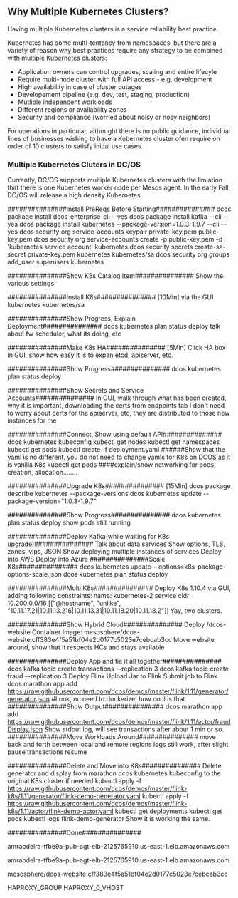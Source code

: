 ## Why Multiple Kubernetes Clusters?

Having multiple Kubernetes clusters is a service reliability best practice. 

Kubernetes has some multi-tentancy from namespaces, but there are a variety of reason why best practices require any strategy to be combined with multiple Kubernetes clusters:

* Application owners can control upgrades, scaling and entire lifecyle
* Require multi-node cluster with full API access - e.g. development
* High availability in case of cluster outages
* Developement pipeline (e.g. dev, test, staging, production)
* Mutliple independent workloads 
* Different regions or availability zones
* Security and compliance (worried about noisy or nosy neighbors)

For operations in particular, althought there is no public guidance, individual lines of businesses wishing to have a Kubernetes cluster ofen require on order of 10 clusters to satisfy initial use cases. 

### Multiple Kubernetes Cluters in DC/OS

Currently, DC/OS supports multiple Kubernetes clusters with the limiation that there is one Kubernetes worker node per Mesos agent. In the early Fall, DC/OS will release a high density Kubernetes 

###############Install PreReqs Before Starting###############
dcos package install dcos-enterprise-cli --yes
dcos package install kafka --cli --yes
dcos package install kubernetes --package-version=1.0.3-1.9.7 --cli --yes
dcos security org service-accounts keypair private-key.pem public-key.pem
dcos security org service-accounts create -p public-key.pem -d 'kubernetes service account' kubernetes
dcos security secrets create-sa-secret private-key.pem kubernetes kubernetes/sa
dcos security org groups add_user superusers kubernetes

###############Show K8s Catalog Item###############
Show the various settings

###############Install K8s############### [10Min]
via the GUI
kubernetes
kubernetes/sa


###############Show Progress, Explain Deployment###############
dcos kubernetes plan status deploy
talk about fw scheduler, what its doing, etc

###############Make K8s HA############### [5Min]
Click HA box in GUI, show how easy it is to expan etcd, apiserver, etc.

###############Show Progress###############
dcos kubernetes plan status deploy

###############Show Secrets and Service Accounts###############
In GUI, walk through what has been created, why it is important, downloading the certs from endpoints tab
I don't need to worry about certs for the apiserver, etc, they are distributed to those new instances for me


###############Connect, Show using default API###############
dcos kubernetes kubeconfig
kubectl get nodes
kubectl get namespaces
kubectl get pods
kubectl create -f deployment.yaml
######Show that the yaml is no different, you do not need to change yamls for K8s on DCOS as it is vanilla K8s
kubectl get pods
####explain/show networking for pods, creation, allocation........

###############Upgrade K8s############### [15Min]
dcos package describe kubernetes --package-versions
dcos kubernetes update --package-version="1.0.3-1.9.7"

###############Show Progress###############
dcos kubernetes plan status deploy
show pods still running

###############Deploy Kafka(while waiting for K8s upgrade)###############
Talk about data services
Show options, TLS, zones, vips, JSON
Show deploying multiple instances of services
Deploy into AWS
Deploy into Azure
###############Scale K8s###############
dcos kubernetes update --options=k8s-package-options-scale.json
dcos kubernetes plan status deploy

###############Multi K8s###############
Deploy K8s 1.10.4 via GUI, adding following constraints:
name: kubernetes-2
service cidr: 10.200.0.0/16
[["@hostname", "unlike", "10.11.17.21|10.11.13.216|10.11.13.31|10.11.18.20|10.11.18.2"]]
Yay, two clusters.

###############Show Hybrid Cloud###############
Deploy /dcos-website
Container Image: mesosphere/dcos-website:cff383e4f5a51bf04e2d0177c5023e7cebcab3cc
Move website around, show that it respects HCs and stays available

###############Deploy App and tie it all together###############
dcos kafka topic create transactions --replication 3
dcos kafka topic create fraud --replication 3
Deploy Flink
Upload Jar to Flink
Submit job to Flink
dcos marathon app add https://raw.githubusercontent.com/dcos/demos/master/flink/1.11/generator/generator.json
#Look, no need to dockerize, how cool is that.
###############Show Output###############
dcos marathon app add https://raw.githubusercontent.com/dcos/demos/master/flink/1.11/actor/fraudDisplay.json
Show stdout log, will see transactions after about 1 min or so.
###############Move Workloads Around###############
move back and forth between local and remote regions
logs still work, after slight pause transactions resume

###############Delete and Move into K8s###############
Delete generator and display from marathon
dcos kubernetes kubeconfig to the original K8s cluster if needed
kubectl apply -f https://raw.githubusercontent.com/dcos/demos/master/flink-k8s/1.11/generator/flink-demo-generator.yaml
kubectl apply -f https://raw.githubusercontent.com/dcos/demos/master/flink-k8s/1.11/actor/flink-demo-actor.yaml
kubectl get deployments
kubectl get pods
kubectl logs flink-demo-generator<insert>
Show it is working the same.

###############Done###############



amrabdelra-tfbe9a-pub-agt-elb-2125765910.us-east-1.elb.amazonaws.com

amrabdelra-tfbe9a-pub-agt-elb-2125765910.us-east-1.elb.amazonaws.com





mesosphere/dcos-website:cff383e4f5a51bf04e2d0177c5023e7cebcab3cc

HAPROXY_GROUP
HAPROXY_0_VHOST


